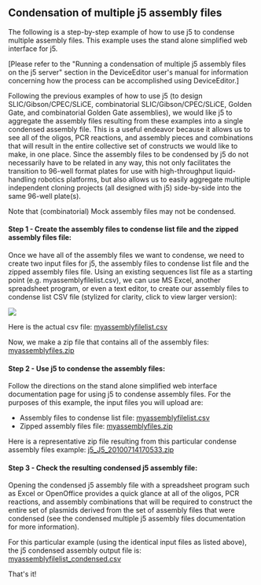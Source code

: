 ## Condensation of multiple j5 assembly files

The following is a step-by-step example of how to use j5 to condense multiple assembly files. This example uses the stand alone simplified web interface for j5.

[Please refer to the "Running a condensation of multiple j5 assembly files on the j5 server" section in the DeviceEditor user's manual for information concerning how the process can be accomplished using DeviceEditor.]

Following the previous examples of how to use j5 (to design SLIC/Gibson/CPEC/SLiCE, combinatorial SLIC/Gibson/CPEC/SLiCE, Golden Gate, and combinatorial Golden Gate assemblies), we would like j5 to aggregate the assembly files resulting from these examples into a single condensed assembly file. This is a useful endeavor because it allows us to see all of the oligos, PCR reactions, and assembly pieces and combinations that will result in the entire collective set of constructs we would like to make, in one place. Since the assembly files to be condensed by j5 do not necessarily have to be related in any way, this not only facilitates the transition to 96-well format plates for use with high-throughput liquid-handling robotics platforms, but also allows us to easily aggregate multiple independent cloning projects (all designed with j5) side-by-side into the same 96-well plate(s).

Note that (combinatorial) Mock assembly files may not be condensed.

#### Step 1 - Create the assembly files to condense list file and the zipped assembly files file:

Once we have all of the assembly files we want to condense, we need to create two input files for j5, the assembly files to condense list file and the zipped assembly files file.  Using an existing sequences list file as a starting point (e.g. myassemblyfilelist.csv), we can use MS Excel, another spreadsheet program, or even a text editor, to create our assembly files to condense list CSV file (stylized for clarity, click to view larger version):

![](https://dl.dropbox.com/s/8vwmeq9xkn3mp61/pastedImage110.png)

Here is the actual csv file: [myassemblyfilelist.csv](http://j5.jbei.org/j5manual/attachments/myassemblyfilelist01.csv)

Now, we make a zip file that contains all of the assembly files: [myassemblyfiles.zip](http://j5.jbei.org/j5manual/attachments/myasseblyfiles01.zip)

#### Step 2 - Use j5 to condense the assembly files:

Follow the directions on the stand alone simplified web interface documentation page for using j5 to condense assembly files. For the purposes of this example, the input files you will upload are:

  - Assembly files to condense list file: [myassemblyfilelist.csv](http://j5.jbei.org/j5manual/attachments/myassemblyfilelist00.csv)
  - Zipped assembly files file: [myassemblyfiles.zip](http://j5.jbei.org/j5manual/attachments/myasseblyfiles00.zip) 

Here is a representative zip file resulting from this particular condense assembly files example: [j5_J5_20100714170533.zip](http://j5.jbei.org/j5manual/attachments/j5_J5_201007141705330.zip)

#### Step 3 - Check the resulting condensed j5 assembly file:

Opening the condensed j5 assembly file with a spreadsheet program such as Excel or OpenOffice provides a quick glance at all of the oligos, PCR reactions, and assembly combinations that will be required to construct the entire set of plasmids derived from the set of assembly files that were condensed (see the condensed multiple j5 assembly files documentation for more information).

For this particular example (using the identical input files as listed above), the j5 condensed assembly output file is: [myassemblyfilelist_condensed.csv](http://j5.jbei.org/j5manual/attachments/myassemblyfilelist_co.csv)

That's it!